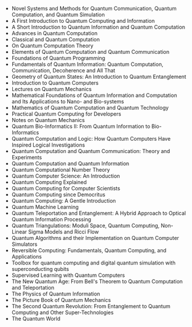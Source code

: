
<ul>
                <li><a target="_blank" href="https://github.com/manjunath5496/Quantum-Computing-Books/blob/master/quc(1).pdf" style="text-decoration:none;">Novel Systems and Methods for Quantum Communication, Quantum Computation, and Quantum Simulation  </a></li>
                <li><a target="_blank" href="https://github.com/manjunath5496/Quantum-Computing-Books/blob/master/quc(2).pdf" style="text-decoration:none;">A First Introduction to Quantum Computing and Information</a></li>
                <li><a target="_blank" href="https://github.com/manjunath5496/Quantum-Computing-Books/blob/master/quc(3).pdf" style="text-decoration:none;">A Short Introduction to Quantum Information and Quantum Computation</a></li>
                <li><a target="_blank" href="https://github.com/manjunath5496/Quantum-Computing-Books/blob/master/quc(4).pdf" style="text-decoration:none;">Advances in Quantum Computation</a></li>
                <li><a target="_blank" href="https://github.com/manjunath5496/Quantum-Computing-Books/blob/master/quc(5).pdf" style="text-decoration:none;">Classical and Quantum Computation</a></li>
                <li><a target="_blank" href="https://github.com/manjunath5496/Quantum-Computing-Books/blob/master/quc(6).pdf" style="text-decoration:none;">On Quantum Computation Theory</a></li>
                <li><a target="_blank" href="https://github.com/manjunath5496/Quantum-Computing-Books/blob/master/quc(7).pdf" style="text-decoration:none;">Elements of Quantum Computation and Quantum Communication</a></li>
                <li><a target="_blank" href="https://github.com/manjunath5496/Quantum-Computing-Books/blob/master/quc(8).pdf" style="text-decoration:none;">Foundations of Quantum Programming</a></li>
                <li><a target="_blank" href="https://github.com/manjunath5496/Quantum-Computing-Books/blob/master/quc(9).pdf" style="text-decoration:none;">Fundamentals of Quantum Information: Quantum Computation, Communication, Decoherence and All That</a></li>
                <li><a target="_blank" href="https://github.com/manjunath5496/Quantum-Computing-Books/blob/master/quc(10).pdf" style="text-decoration:none;">Geometry of Quantum States: An Introduction to Quantum Entanglement</a></li>
                <li><a target="_blank" href="https://github.com/manjunath5496/Quantum-Computing-Books/blob/master/quc(11).pdf" style="text-decoration:none;">Introduction to Quantum Computers</a></li>
     <li><a target="_blank" href="https://github.com/manjunath5496/Quantum-Computing-Books/blob/master/quc(12).pdf" style="text-decoration:none;">Lectures on Quantum Mechanics</a></li> 
                <li><a target="_blank" href="https://github.com/manjunath5496/Quantum-Computing-Books/blob/master/quc(13).pdf" style="text-decoration:none;">Mathematical Foundations of Quantum Information and Computation and Its Applications to Nano- and
Bio-systems</a></li>
  
<li><a target="_blank" href="https://github.com/manjunath5496/Quantum-Computing-Books/blob/master/quc(14).pdf" style="text-decoration:none;">Mathematics of Quantum Computation and Quantum Technology</a></li>
                <li><a target="_blank" href="https://github.com/manjunath5496/Quantum-Computing-Books/blob/master/quc(15).pdf" style="text-decoration:none;">Practical Quantum Computing for Developers</a></li>
                <li><a target="_blank" href="https://github.com/manjunath5496/Quantum-Computing-Books/blob/master/quc(16).pdf" style="text-decoration:none;">Notes on Quantum Mechanics</a></li>
                <li><a target="_blank" href="https://github.com/manjunath5496/Quantum-Computing-Books/blob/master/quc(17).pdf" style="text-decoration:none;">Quantum Bio-Informatics II: From Quantum Information to Bio-Informatics</a></li>
                <li><a target="_blank" href="https://github.com/manjunath5496/Quantum-Computing-Books/blob/master/quc(18).pdf" style="text-decoration:none;">Quantum Computation and Logic: How Quantum Computers Have Inspired Logical Investigations</a></li>  
  
<li><a target="_blank" href="https://github.com/manjunath5496/Quantum-Computing-Books/blob/master/quc(19).pdf" style="text-decoration:none;">Quantum Computation and Quantum Communication: Theory and Experiments</a></li>
                <li><a target="_blank" href="https://github.com/manjunath5496/Quantum-Computing-Books/blob/master/quc(20).pdf" style="text-decoration:none;">Quantum Computation and Quantum Information</a></li>
                <li><a target="_blank" href="https://github.com/manjunath5496/Quantum-Computing-Books/blob/master/quc(21).pdf" style="text-decoration:none;">Quantum Computational Number Theory</a></li>
                <li><a target="_blank" href="https://github.com/manjunath5496/Quantum-Computing-Books/blob/master/quc(22).pdf" style="text-decoration:none;">Quantum Computer Science: An Introduction</a></li>  
  
<li><a target="_blank" href="https://github.com/manjunath5496/Quantum-Computing-Books/blob/master/quc(23).pdf" style="text-decoration:none;">Quantum Computing Explained</a></li>
                <li><a target="_blank" href="https://github.com/manjunath5496/Quantum-Computing-Books/blob/master/quc(24).pdf" style="text-decoration:none;">Quantum Computing for Computer Scientists</a></li>  
  
 <li><a target="_blank" href="https://github.com/manjunath5496/Quantum-Computing-Books/blob/master/quc(25).pdf" style="text-decoration:none;">Quantum Computing since Democritus</a></li>  
  
<li><a target="_blank" href="https://github.com/manjunath5496/Quantum-Computing-Books/blob/master/quc(26).pdf" style="text-decoration:none;">Quantum Computing: A Gentle Introduction</a></li>
                <li><a target="_blank" href="https://github.com/manjunath5496/Quantum-Computing-Books/blob/master/quc(27).pdf" style="text-decoration:none;">Quantum Machine Learning</a></li>  
      
  <li><a target="_blank" href="https://github.com/manjunath5496/Quantum-Computing-Books/blob/master/quc(28).pdf" style="text-decoration:none;">Quantum Teleportation and Entanglement: A Hybrid Approach to Optical Quantum Information Processing</a></li>   
  
   <li><a target="_blank" href="https://github.com/manjunath5496/Quantum-Computing-Books/blob/master/quc(29).pdf" style="text-decoration:none;">Quantum Triangulations: Moduli Space, Quantum Computing, Non-Linear Sigma Models and Ricci Flow</a></li>  
  
<li><a target="_blank" href="https://github.com/manjunath5496/Quantum-Computing-Books/blob/master/quc(30).pdf" style="text-decoration:none;">Quantum Algorithms and their Implementation on Quantum Computer Simulators</a></li>
 <li><a target="_blank" href="https://github.com/manjunath5496/Quantum-Computing-Books/blob/master/quc(31).pdf" style="text-decoration:none;">Reversible Computing: Fundamentals, Quantum Computing, and Applications</a></li>  
      
  <li><a target="_blank" href="https://github.com/manjunath5496/Quantum-Computing-Books/blob/master/quc(32).pdf" style="text-decoration:none;">Toolbox for quantum computing and digital quantum simulation with superconducting qubits</a></li>   
  
<li><a target="_blank" href="https://github.com/manjunath5496/Quantum-Computing-Books/blob/master/quc(33).pdf" style="text-decoration:none;">Supervised Learning with Quantum Computers</a></li>  
  
<li><a target="_blank" href="https://github.com/manjunath5496/Quantum-Computing-Books/blob/master/quc(34).pdf" style="text-decoration:none;">The New Quantum Age: From Bell's Theorem to Quantum Computation and Teleportation</a></li>
 <li><a target="_blank" href="https://github.com/manjunath5496/Quantum-Computing-Books/blob/master/quc(35).pdf" style="text-decoration:none;">The Physics of Quantum Information</a></li>  
      
  <li><a target="_blank" href="https://github.com/manjunath5496/Quantum-Computing-Books/blob/master/quc(36).pdf" style="text-decoration:none;">The Picture Book of Quantum Mechanics</a></li>   
  
<li><a target="_blank" href="https://github.com/manjunath5496/Quantum-Computing-Books/blob/master/quc(37).pdf" style="text-decoration:none;">The Second Quantum Revolution: From Entanglement to Quantum Computing and Other Super-Technologies</a></li>  

<li><a target="_blank" href="https://github.com/manjunath5496/Quantum-Computing-Books/blob/master/quc(38).pdf" style="text-decoration:none;">The Quantum World</a></li> 



                
</ul>
